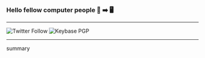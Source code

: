 ### Hello fellow computer people :basketball: ➡️ 🖥️ 

---
![Twitter Follow](https://img.shields.io/twitter/follow/latortuga71?label=Current%20followers&style=social) ![Keybase PGP](https://img.shields.io/keybase/pgp/latortuga71?label=Keybase%20PGP&style=social)

---
summary


<!--
**latortuga71/latortuga71** is a ✨ _special_ ✨ repository because its `README.md` (this file) appears on your GitHub profile.

Here are some ideas to get you started:

- 🔭 I’m currently working on ...
- 🌱 I’m currently learning ...
- 👯 I’m looking to collaborate on ...
- 🤔 I’m looking for help with ...
- 💬 Ask me about ...
- 📫 How to reach me: ...
- 😄 Pronouns: ...
- ⚡ Fun fact: ...
-->
